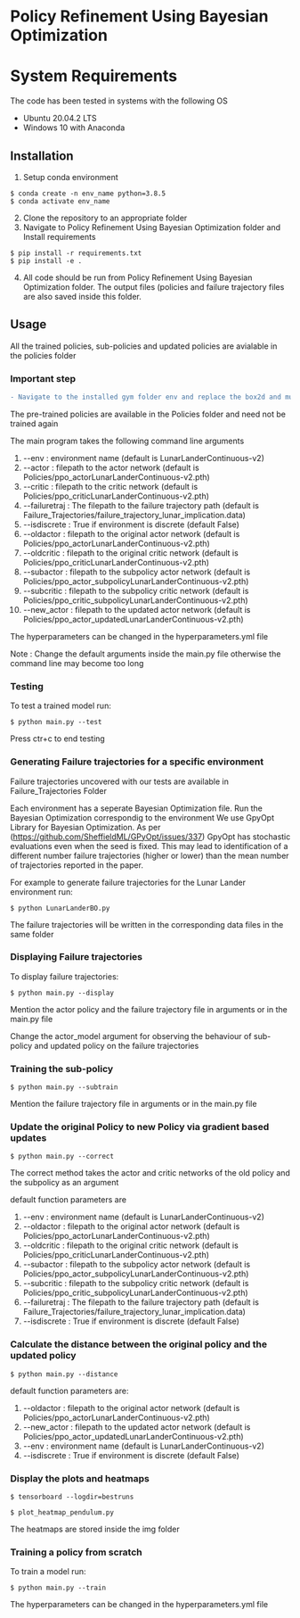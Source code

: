 # Policy Refinement Using Bayesian Optimization

# System Requirements

The code has been tested in systems with the following OS

- Ubuntu 20.04.2 LTS
- Windows 10 with Anaconda

## Installation

1. Setup conda environment

```
$ conda create -n env_name python=3.8.5
$ conda activate env_name
```
2. Clone the repository to an appropriate folder
3. Navigate to Policy Refinement Using Bayesian Optimization folder and Install requirements

```
$ pip install -r requirements.txt
$ pip install -e .
```

4. All code should be run from Policy Refinement Using Bayesian Optimization folder. The output files (policies and failure trajectory files are also saved inside this folder.

## Usage

All the trained policies, sub-policies and updated policies are avialable in the policies folder

### Important step

```diff
- Navigate to the installed gym folder env and replace the box2d and mujoco folders with the ones inside the env folder of this repository. We have changed some private variables to class variables to acceess them from outside.
```


The pre-trained policies are available in the Policies folder and need not be trained again

The main program takes the following command line arguments

1) --env : environment name (default is LunarLanderContinuous-v2)
2) --actor : filepath to the actor network (default is Policies/ppo_actorLunarLanderContinuous-v2.pth)
3) --critic : filepath to the critic network (default is Policies/ppo_criticLunarLanderContinuous-v2.pth)
4) --failuretraj : The filepath to the failure trajectory path (default is Failure_Trajectories/failure_trajectory_lunar_implication.data)
5) --isdiscrete : True if environment is discrete (default False)
6) --oldactor : filepath to the original actor network (default is Policies/ppo_actorLunarLanderContinuous-v2.pth)
7) --oldcritic : filepath to the original critic network (default is Policies/ppo_criticLunarLanderContinuous-v2.pth)
8) --subactor : filepath to the subpolicy actor network (default is Policies/ppo_actor_subpolicyLunarLanderContinuous-v2.pth)
9) --subcritic : filepath to the subpolicy critic network (default is Policies/ppo_critic_subpolicyLunarLanderContinuous-v2.pth)
10) --new_actor : filepath to the updated actor network (default is Policies/ppo_actor_updatedLunarLanderContinuous-v2.pth)

The hyperparameters can be changed in the hyperparameters.yml file


Note : Change the default arguments inside the main.py file otherwise the command line may become too long


### Testing

To test a trained model run:

```
$ python main.py --test
```

Press ctr+c to end testing

### Generating Failure trajectories for a specific environment

Failure trajectories uncovered with our tests are available in Failure_Trajectories Folder

Each environment has a seperate Bayesian Optimization file. Run the Bayesian Optimization correspondig to the environment
We use GpyOpt Library for Bayesian Optimization. As per (https://github.com/SheffieldML/GPyOpt/issues/337) GpyOpt has stochastic evaluations even when the seed is fixed.
This may lead to identification of a different number failure trajectories (higher or lower) than the mean number of trajectories reported in the paper.

For example to generate failure trajectories for the Lunar Lander environment run:

```
$ python LunarLanderBO.py
```

The failure trajectories will be written in the corresponding data files in the same folder

### Displaying Failure trajectories

To display failure trajectories:

```
$ python main.py --display
```
Mention the actor policy and the failure trajectory file in arguments or in the main.py file

Change the actor_model argument for observing the behaviour of sub-policy and updated policy on the failure trajectories


### Training the sub-policy

```
$ python main.py --subtrain
```

Mention the failure trajectory file in arguments or in the main.py file

### Update the original Policy to new Policy via gradient based updates

```
$ python main.py --correct
```
The correct method takes the actor and critic networks of the old policy and the subpolicy as an argument

default function parameters are 
1) --env : environment name (default is LunarLanderContinuous-v2)
2) --oldactor : filepath to the original actor network (default is Policies/ppo_actorLunarLanderContinuous-v2.pth)
3) --oldcritic : filepath to the original critic network (default is Policies/ppo_criticLunarLanderContinuous-v2.pth)
4) --subactor : filepath to the subpolicy actor network (default is Policies/ppo_actor_subpolicyLunarLanderContinuous-v2.pth)
5) --subcritic : filepath to the subpolicy critic network (default is Policies/ppo_critic_subpolicyLunarLanderContinuous-v2.pth)
6) --failuretraj : The filepath to the failure trajectory path (default is Failure_Trajectories/failure_trajectory_lunar_implication.data)
7) --isdiscrete : True if environment is discrete (default False)

### Calculate the distance between the original policy and the updated policy

```
$ python main.py --distance
```
default function parameters are:
1) --oldactor : filepath to the original actor network (default is Policies/ppo_actorLunarLanderContinuous-v2.pth)
2) --new_actor : filepath to the updated actor network (default is Policies/ppo_actor_updatedLunarLanderContinuous-v2.pth)
3) --env : environment name (default is LunarLanderContinuous-v2)
4) --isdiscrete : True if environment is discrete (default False)


### Display the plots and heatmaps

```
$ tensorboard --logdir=bestruns
```
```
$ plot_heatmap_pendulum.py
```

The heatmaps are stored inside the img folder

### Training a policy from scratch

To train a model run:

```
$ python main.py --train
```
The hyperparameters can be changed in the hyperparameters.yml file
